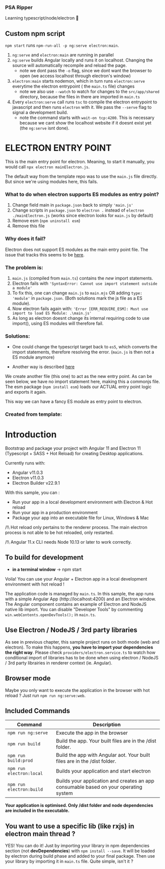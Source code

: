 ### PSA Ripper

Learning typescript/node/electron 🧐

## Custom npm script

`npm start` runs `npm-run-all -p ng:serve electron:main`.

1. `ng:serve` and `electron:main` are running in parallel
2. `ng:serve` builds Angular locally and runs it on localhost. Changing the source will automatically recompile and reload the page.
    - note we dont pass the `-o` flag, since we dont want the browser to open (we access localhost through electron's window)
3. `electron:main` starts nodemon, which in turn runs `electron:serve` everytime the electron entrypoint ( the `main.ts` file) changes
    - note we also use `--watch` to watch for changes to the `src/app/shared` directory, because the files in there are imported in `main.ts`
4. Every `electron:serve` call runs `tsc` to compile the electron entrypoint to javascript and then runs `electron` with it. We pass the `--serve` flag to signal a development build.
    - note the command starts with `wait-on tcp:4200`. This is necessary because we cant show the localhost website if it doesnt exist yet (the `ng:serve` isnt done).

# ELECTRON ENTRY POINT

This is the main entry point for electron.
Meaning, to start it manually, you would call `npx electron mainElectron.js`.

The default way from the template repo was to use the `main.js` file directly.
But since we're using modules here, this fails.

### What to do when electron supports ES modules as entry point?

1. Change field main in `package.json` back to simply `'main.js'`
2. Change scripts in `package.json` to `electron .` instead of `electron ./mainElectron.js` (works since electron looks for `main.js` by default)
3. Remove esm (`npm uninstall esm`)
4. Remove this file

### Why does it fail?

Electron does not support ES modules as the main entry point file.
The issue that tracks this seems to be [here](https://github.com/electron/electron/issues/21457).

### The problem is:

1. `main.js` (compiled from `main.ts`) contains the _new_ import statements.
2. Electron fails with `'SyntaxError: Cannot use import statement outside a module'`
3. To fix this, one can change `main.js` to `main.mjs` OR adding `type: 'module'` in `package.json`. (Both solutions mark the js file as a ES module).
4. Now electron fails again with: `'Error [ERR_REQUIRE_ESM]: Must use import to load ES Module: .\main.js'`
5. As long as electron doesnt change its internal requiring code to use import(), using ES modules will therefore fail.

### Solutions:

-   One could change the typescript target back to `es5`, which converts the import statements, therefore resolving the error. (`main.js` is then not a ES module anymore)

-   Another way is described [here](https://github.com/electron/electron/issues/21457#issuecomment-703298653)

We create another file (this one) to act as the new entry point. As can be seen below, we have no import statement here, making this a commonjs file.
The esm package (`npm install esm`) loads our ACTUAL entry point logic and exports it again.

This way we can have a fancy ES module as entry point to electron.

### Created from template:

# Introduction

Bootstrap and package your project with Angular 11 and Electron 11 (Typescript + SASS + Hot Reload) for creating Desktop applications.

Currently runs with:

-   Angular v11.0.3
-   Electron v11.0.3
-   Electron Builder v22.9.1

With this sample, you can :

-   Run your app in a local development environment with Electron & Hot reload
-   Run your app in a production environment
-   Package your app into an executable file for Linux, Windows & Mac

/!\ Hot reload only pertains to the renderer process. The main electron process is not able to be hot reloaded, only restarted.

/!\ Angular 11.x CLI needs Node 10.13 or later to work correctly.

## To build for development

-   **in a terminal window** -> npm start

Voila! You can use your Angular + Electron app in a local development environment with hot reload !

The application code is managed by `main.ts`. In this sample, the app runs with a simple Angular App (http://localhost:4200) and an Electron window.
The Angular component contains an example of Electron and NodeJS native lib import.
You can disable "Developer Tools" by commenting `win.webContents.openDevTools();` in `main.ts`.

## Use Electron / NodeJS / 3rd party libraries

As see in previous chapter, this sample project runs on both mode (web and electron). To make this happens, **you have to import your dependencies the right way**. Please check `providers/electron.service.ts` to watch how conditional import of libraries has to be done when using electron / NodeJS / 3rd party librairies in renderer context (ie. Angular).

## Browser mode

Maybe you only want to execute the application in the browser with hot reload ? Just run `npm run ng:serve:web`.

## Included Commands

| Command                  | Description                                                                          |
| ------------------------ | ------------------------------------------------------------------------------------ |
| `npm run ng:serve`       | Execute the app in the browser                                                       |
| `npm run build`          | Build the app. Your built files are in the /dist folder.                             |
| `npm run build:prod`     | Build the app with Angular aot. Your built files are in the /dist folder.            |
| `npm run electron:local` | Builds your application and start electron                                           |
| `npm run electron:build` | Builds your application and creates an app consumable based on your operating system |

**Your application is optimised. Only /dist folder and node dependencies are included in the executable.**

## You want to use a specific lib (like rxjs) in electron main thread ?

YES! You can do it! Just by importing your library in npm dependencies section (not **devDependencies**) with `npm install --save`. It will be loaded by electron during build phase and added to your final package. Then use your library by importing it in `main.ts` file. Quite simple, isn't it ?
